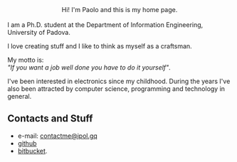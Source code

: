 <div class="circlephoto"></div>
<center>
Hi! I'm Paolo and this is my home page.
</center>
<br>
I am a Ph.D. student at the Department of Information Engineering, University of
Padova.

I love creating stuff and I like to think as myself as a craftsman.

My motto is: <br>*"If you want a job well done you have to do it yourself"*.

I've been interested in electronics since my childhood. During the years I've
also been attracted by computer science, programming and technology in general.

## Contacts and Stuff

 * e-mail: [contactme@ipol.gq](mailto:contactme@ipol.gq)
 * [github](https://github.com/electricant)
 * [bitbucket](https://bitbucket.org/paolo_scr).
